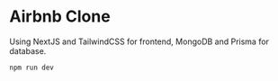 # Airbnb Clone

Using NextJS and TailwindCSS for frontend, MongoDB and Prisma for database.

```javascript
npm run dev
```
